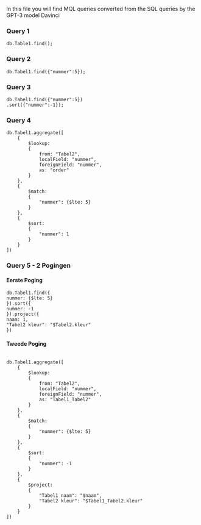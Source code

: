 In this file you will find MQL queries converted from the SQL queries by the GPT-3 model Davinci

### Query 1
```
db.Table1.find();
```

### Query 2
```
db.Tabel1.find({"nummer":5});
```

### Query 3
```
db.Tabel1.find({"nummer":5})
.sort({"nummer":-1});
```

### Query 4
```
db.Tabel1.aggregate([
    {
        $lookup:
        {
            from: "Tabel2",
            localField: "nummer",
            foreignField: "nummer",
            as: "order"
        }
    },
    {
        $match:
        {
            "nummer": {$lte: 5}
        }
    },
    {
        $sort:
        {
            "nummer": 1
        }
    }
])
```

### Query 5 - 2 Pogingen
#### Eerste Poging
```
db.Tabel1.find({
nummer: {$lte: 5}
}).sort({
nummer: -1
}).project({
naam: 1,
"Tabel2 kleur": "$Tabel2.kleur"
})
```
#### Tweede Poging
```

db.Tabel1.aggregate([
    {
        $lookup:
        {
            from: "Tabel2",
            localField: "nummer",
            foreignField: "nummer",
            as: "Tabel1_Tabel2"
        }
    },
    {
        $match:
        {
            "nummer": {$lte: 5}
        }
    },
    {
        $sort:
        {
            "nummer": -1
        }
    },
    {
        $project:
        {
            "Tabel1 naam": "$naam",
            "Tabel2 kleur": "$Tabel1_Tabel2.kleur"
        }
    }
])
```

